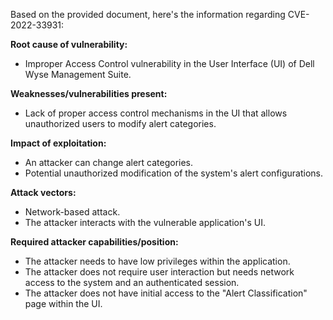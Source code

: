 Based on the provided document, here's the information regarding CVE-2022-33931:

**Root cause of vulnerability:**
- Improper Access Control vulnerability in the User Interface (UI) of Dell Wyse Management Suite.

**Weaknesses/vulnerabilities present:**
- Lack of proper access control mechanisms in the UI that allows unauthorized users to modify alert categories.

**Impact of exploitation:**
- An attacker can change alert categories.
- Potential unauthorized modification of the system's alert configurations.

**Attack vectors:**
- Network-based attack.
- The attacker interacts with the vulnerable application's UI.

**Required attacker capabilities/position:**
- The attacker needs to have low privileges within the application.
- The attacker does not require user interaction but needs network access to the system and an authenticated session.
- The attacker does not have initial access to the "Alert Classification" page within the UI.
